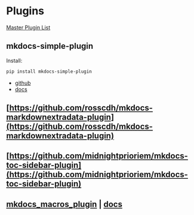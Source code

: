 # Plugins

[Master Plugin List](https://github.com/mkdocs/mkdocs/wiki/MkDocs-Plugins)

## mkdocs-simple-plugin

Install:

``` sh
pip install mkdocs-simple-plugin
```

* [github](https://github.com/athackst/mkdocs-simple-plugin)
* [docs](http://www.lyonthackston.com/mkdocs-simple-plugin/)


## [https://github.com/rosscdh/mkdocs-markdownextradata-plugin](https://github.com/rosscdh/mkdocs-markdownextradata-plugin)

## [https://github.com/midnightprioriem/mkdocs-toc-sidebar-plugin](https://github.com/midnightprioriem/mkdocs-toc-sidebar-plugin)

## [mkdocs_macros_plugin](https://github.com/fralau/mkdocs_macros_plugin) | [docs](https://mkdocs-macros-plugin.readthedocs.io/en/latest)